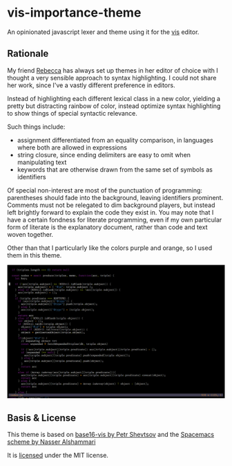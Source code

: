 vis-importance-theme
====================

An opinionated javascript lexer and theme using it for the [vis](https://github.com/martanne/vis) editor.

Rationale
---------

My friend [Rebecca](https://twitter.com/rebeccaorg) has always set up themes in her editor of choice with I thought a very sensible approach to syntax highlighting. I could not share her work, since I've a vastly different preference in editors.

Instead of highlighting each different lexical class in a new color, yielding a pretty but distracting rainbow of color, instead optimize syntax highlighting to show things of special syntactic relevance.

Such things include:

- assignment differentiated from an equality comparison, in languages where both are allowed in expressions
- string closure, since ending delimiters are easy to omit when manipulating text
- keywords that are otherwise drawn from the same set of symbols as identifiers

Of special non-interest are most of the punctuation of programming: parentheses should fade into the background, leaving identifiers prominent. Comments must not be relegated to dim background players, but instead left brightly forward to explain the code they exist in. You may note that I have a certain fondness for literate programming, even if my own particular form of literate is the explanatory document, rather than code and text woven together.

Other than that I particularly like the colors purple and orange, so I used them in this theme.

![A screenshot of the theme being used](screenshot.png)

Basis & License
---------------

This theme is based on [base16-vis by Petr Shevtsov](https://github.com/pshevtsov/base16-vis) and the [Spacemacs scheme by Nasser Alshammari](https://github.com/nashamri/spacemacs-theme)

It is [licensed](./LICENSE) under the MIT license.
